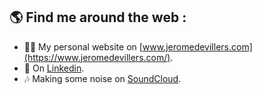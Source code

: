 ## 🌎 Find me around the web :

- 👨‍💻 My personal website on [www.jeromedevillers.com](https://www.jeromedevillers.com/).
- 💼 On [Linkedin](https://ca.linkedin.com/in/devillersjerome).
- 🎶 Making some noise on [SoundCloud](https://soundcloud.com/mortmoderne).